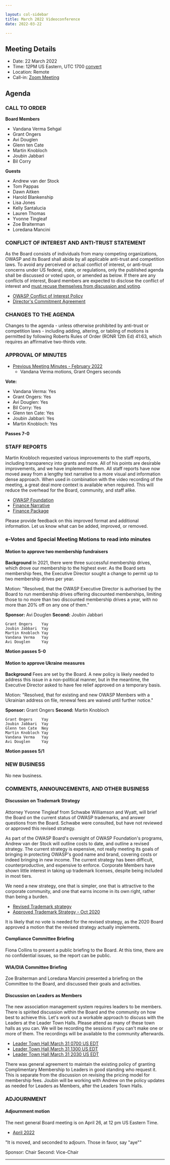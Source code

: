 ```yaml
---

layout: col-sidebar
title: March 2022 Videoconference
date: 2022-03-22

---
```


## Meeting Details

- Date: 22 March 2022
- Time: 12PM US Eastern, UTC 1700 [convert](https://www.timeanddate.com/worldclock/meetingdetails.html?year=2022&month=3&day=22&hour=17&min=0&sec=0&p1=398&p2=16&p3=110&p4=197&p5=217&p6=136&p7=179&p8=438)
- Location: Remote
- Call-in: [Zoom Meeting](https://us06web.zoom.us/j/83392905205?pwd=bXpFOG1oSEMwUTJBTjlQMzVsT1FQdz09)

## Agenda

### CALL TO ORDER

**Board Members**

- Vandana Verma Sehgal
- Grant Ongers
- Avi Douglen
- Glenn ten Cate
- Martin Knobloch
- Joubin Jabbari
- Bil Corry

**Guests**

- Andrew van der Stock
- Tom Pappas
- Dawn Aitken
- Harold Blankenship
- Lisa Jones
- Kelly Santalucia
- Lauren Thomas
- Yvonne Tingleaf
- Zoe Braiterman
- Loredana Mancini


### CONFLICT OF INTEREST AND ANTI-TRUST STATEMENT

As the Board consists of individuals from many competing organizations, OWASP and its Board shall abide by all applicable anti-trust and competition laws. To avoid any perceived or actual conflict of interest, or anti-trust concerns under US federal, state, or regulations, only the published agenda shall be discussed or voted upon, or amended as below. If there are any conflicts of interest, Board members are expected to disclose the conflict of interest and [must recuse themselves from discussion and voting](https://owasp.org/www-policy/legal/bylaws#section-702-disclosure-required).

- [OWASP Conflict of Interest Policy](https://owasp.org/www-policy/operational/conflict-of-interest)
- [Director's Commitment Agreement](https://owasp.org/www-policy/legal/directors-committment-agreement)

### CHANGES TO THE AGENDA

Changes to the agenda - unless otherwise prohibited by anti-trust or competition laws - including adding, altering, or tabling of motions is permitted by following Roberts Rules of Order (RONR 12th Ed) 41:63, which requires an affirmative two-thirds vote.

### APPROVAL OF MINUTES

- [Previous Meeting Minutes - February 2022](/www-board/meetings-historical/202202.html)
  - Vandana Verma motions, Grant Ongers seconds 

**Vote:**

- Vandana Verma: Yes
- Grant Ongers: Yes
- Avi Douglen: Yes
- Bil Corry: Yes
- Glenn ten Cate: Yes
- Joubin Jabbari: Yes
- Martin Knobloch: Yes

**Passes 7-0**


### STAFF REPORTS

Martin Knobloch requested various improvements to the staff reports, including transparency into grants and more. All of his points are desirable improvements, and we have implemented them. All staff reports have now moved away from a lengthy text narrative to a more visual and information dense approach. When used in combination with the video recording of the meeting, a great deal more context is available when required. This will reduce the overhead for the Board, community, and staff alike.

- [OWASP Foundation](https://docs.google.com/presentation/d/1iy8DmeDsHuPzxVgYPYiQNv7kxT-APRJyvfSG6r0y12w/edit?usp=sharing)
- [Finance Narrative](/www-board/attachments/202202-finance-narrative.docx)
- [Finance Package](/www-board/attachments/202202-finance-package.xlsx)

Please provide feedback on this improved format and additional information. Let us know what can be added, improved, or removed.

### e-Votes and Special Meeting Motions to read into minutes

#### Motion to approve two membership fundraisers

**Background** In 2021, there were three successful membership drives, which drove our membership to the highest ever. As the Board sets membership fees, the Executive Director sought a change to permit up to two membership drives per year.

Motion: "Resolved, that the OWASP Executive Director is authorised by the Board to run membership drives offering discounted memberships, limiting those to no more than two discounted membership drives a year, with no more than 20% off on any one of them."

**Sponsor:** Avi Douglen
**Second:** Joubin Jabbari

```
Grant Ongers    Yay
Joubin Jabbari  Yay
Martin Knobloch Yay
Vandana Verma   Yay
Avi Douglen     Yay
```

**Motion passes 5-0**

#### Motion to approve Ukraine measures

**Background** Fees are set by the Board. A new policy is likely needed to address this issue in a non-political manner, but in the meantime, the Executive Director asked to have fee relief approved on a temporary basis.

Motion: "Resolved, that for existing and new OWASP Members with a Ukrainian address on file, renewal fees are waived until further notice."

**Sponsor:** Grant Ongers
**Second:** Martin Knobloch

```
Grant Ongers    Yay
Joubin Jabbari  Yay
Glenn ten Cate  Ney
Martin Knobloch Yay
Vandana Verma   Yay
Avi Douglen     Yay
```

**Motion passes 5/1**

### NEW BUSINESS

No new business.

### COMMENTS, ANNOUNCEMENTS, AND OTHER BUSINESS

#### Discussion on Trademark Strategy

Attorney Yvonne Tingleaf from Schwabe Williamson and Wyatt, will brief the Board on the current status of OWASP trademarks, and answer questions from the Board. Schwabe were consulted, but have not reviewed or approved this revised strategy.

As part of the OWASP Board's oversight of OWASP Foundation's programs, Andrew van der Stock will outline costs to date, and outline a revised strategy. The current strategy is expensive, not really meeting its goals of bringing in protecting OWASP's good name and brand, covering costs or indeed bringing in new income. The current strategy has been difficult, counterproductive, and expensive to enforce. Corporate Members have shown little interest in taking up trademark licenses, despite being included in most tiers.

We need a new strategy, one that is simpler, one that is attractive to the corporate community, and one that earns income in its own right, rather than being a burden.

- [Revised Trademark strategy](https://docs.google.com/presentation/d/1VBZeZvghfH5KDwh8dHU-KMcNj7sihfCdfgxlRF-fKVM/edit?usp=sharing)
- [Approved Trademark Strategy - Oct 2020](https://owasp.org/www-board/attachments/202010-OWASP-Trademark-Strategy.pdf)

It is likely that no vote is needed for the revised strategy, as the 2020 Board approved a motion that the revised strategy actually implements.

#### Compliance Committee Briefing

Fiona Collins to present a public briefing to the Board. At this time, there are no confidential issues, so the report can be public.

#### WIA/DIA Committee Briefing

Zoe Braiterman and Loredana Mancini presented a briefing on the Committee to the Board, and discussed their goals and activities. 

#### Discussion on Leaders as Members

The new association management system requires leaders to be members. There is spirited discussion within the Board and the community on how best to achieve this. Let's work out a workable approach to discuss with the Leaders at the Leader Town Halls. Please attend as many of these town halls as you can. We will be recording the sessions if you can't make one or more of them. The recordings will be available to the community afterwards.

- [Leader Town Hall March 31 0700 US EDT](https://www.meetup.com/owaspfoundation/events/284630976)
- [Leader Town Hall March 31 1300 US EDT](https://www.meetup.com/owaspfoundation/events/284631152/)
- [Leader Town Hall March 31 2030 US EDT](https://www.meetup.com/owaspfoundation/events/284631193)

There was general agreement to maintain the existing policy of granting Complimentary Membership to Leaders in good standing who request it. This is separate from the discussion on revising the pricing model for membership fees. 
Joubin will be working with Andrew on the policy updates as needed for Leaders as Members, after the Leaders Town Halls. 

### ADJOURNMENT

#### Adjournment motion

The next general Board meeting is on April 26, at 12 pm US Eastern Time.

- [April 2022](https://owasp.org/www-board/meetings/202204.html)

"It is moved, and seconded to adjourn. Those in favor, say "aye""

Sponsor: Chair
Second: Vice-Chair

***
